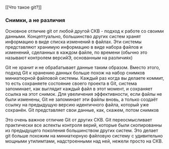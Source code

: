 [[Что такое git?]]

### Снимки, а не различия
Основное отличие git от любой другой СКВ - подход к работе со своими данными. Концептуально, большинство других систем хранят информацию в виде списка изменений в файлах. Эти системы представляют хранимую информацию в виде набора файлов и изменений, сделанных в каждом файле, по времени (обычно это называют контролем версийЭ, основанным на различиях)

Git не хранит и не обрабатывает данные таким образом. Вместо этого, подход Git к хранению данных больше похож на набор снимков миниатюрной файловой системы. Каждый раз когда вы делаете коммит, то есть сохраняете состояние своего проекта в Git, система запоминает, как выглядит каждый файл в этот момент, и сохраняет ссылка на этот снимок. Для увеличения эффективности, если файлы не были изменены, Git не запоминает эти файлы вновь, а только создаёт ссылку на предыдущую версию идентичного файла, который уже сохранён. Git представляет свои данные, как, скажем, потом снимков

Это очень важное отличие Git от других СКВ. Git переосмысливает практически все аспекты контроля верий, которые были скопированны из предыдущего поколения большинством других систем. Это делает git больше похожим на миниатюрную файловую систему с удивительно мощными утилимтами, надстроенными над ней, нежели просто на СКВ.